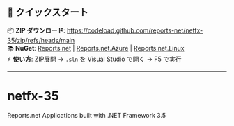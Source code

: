 ## 🚀 クイックスタート

📦 **ZIP ダウンロード**: https://codeload.github.com/reports-net/netfx-35/zip/refs/heads/main  
📚 **NuGet**: [Reports.net](https://www.nuget.org/packages/Reports.net/) | [Reports.net.Azure](https://www.nuget.org/packages/Reports.net.Azure/) | [Reports.net.Linux](https://www.nuget.org/packages/Reports.net.Linux/)  
⚡ **使い方**: ZIP展開 → `.sln` を Visual Studio で開く → F5 で実行

---

# netfx-35
Reports.net Applications built with .NET Framework 3.5
